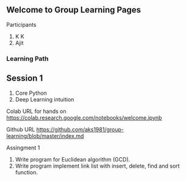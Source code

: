 ## Welcome to Group Learning Pages

Participants
1. K K
2. Ajit

### Learning Path

## Session 1
1. Core Python 
2. Deep Learning intuition

Colab URL for hands on
<https://colab.research.google.com/notebooks/welcome.ipynb>

Github URL
<https://github.com/aks1981/group-learning/blob/master/index.md>

Assingment 1
1. Write program for Euclidean algorithm (GCD).
2. Write program implement link list with insert, delete, find and sort function. 

